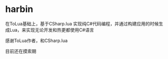 # harbin
在ToLua基础上，基于CSharp.lua 实现纯C#代码编程，并通过构建应用的时候生成Lua，来实现无论开发和热更都使用C#语言

感谢ToLua作者，和CSharp.lua

目前还在摸索期

